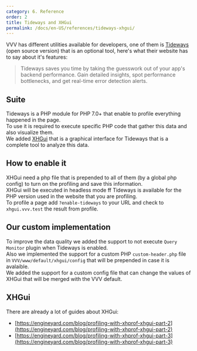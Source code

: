 ```yaml
---
category: 6. Reference
order: 2
title: Tideways and XHGui
permalink: /docs/en-US/references/tideways-xhgui/
---
```


VVV has different utilities available for developers, one of them is [Tideways](https://github.com/tideways/php-xhprof-extension) (open source version) that is an optional tool, here's what their website has to say about it's features:

> Tideways saves you time by taking the guesswork out of your app's backend performance. Gain detailed insights, spot performance bottlenecks, and get real-time error detection alerts. 

## Suite

Tideways is a PHP module for PHP 7.0+ that enable to profile everything happened in the page.  
To use it is required to execute specific PHP code that gather this data and also visualize them.  
We added [XHGui](https://github.com/perftools/xhgui) that is a graphical interface for Tideways that is a complete tool to analyze this data.  

## How to enable it

XHGui need a php file that is prepended to all of them (by a global php config) to turn on the profiling and save this information.  
XHGui will be executed in headless mode ff Tideways is available for the PHP version used in the website that you are profiling.  
To profile a page add `?enable-tideways` to your URL and check to `xhgui.vvv.test` the result from profile.

## Our custom implementation

To improve the data quality we added the support to not execute `Query Monitor` plugin when Tideways is enabled.  
Also we implemented the support for a custom PHP `custom-header.php` file in `VVV/www/default/xhgui/config` that will be prepended in case it is avalaible.  
We added the support for a custom config file that can change the values of XHGui that will be merged with the VVV default.

## XHGui
There are already a lot of guides about XHGui:

  * [https://engineyard.com/blog/profiling-with-xhprof-xhgui-part-2](https://engineyard.com/blog/profiling-with-xhprof-xhgui-part-2)
  * [https://engineyard.com/blog/profiling-with-xhprof-xhgui-part-3](https://engineyard.com/blog/profiling-with-xhprof-xhgui-part-3)
